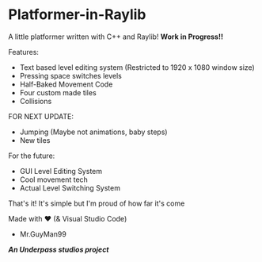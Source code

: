 # Platformer-in-Raylib
A little platformer written with C++ and Raylib!
**Work in Progress!!**

Features:

- Text based level editing system (Restricted to 1920 x 1080 window size)
- Pressing space switches levels
- Half-Baked Movement Code
- Four custom made tiles
- Collisions

FOR NEXT UPDATE:

- Jumping (Maybe not animations, baby steps)
- New tiles

For the future:

  - GUI Level Editing System
  - Cool movement tech
  - Actual Level Switching System

That's it! It's simple but I'm proud of how far it's come

Made with ❤️ (& Visual Studio Code)
- Mr.GuyMan99

_**An Underpass studios project**_
